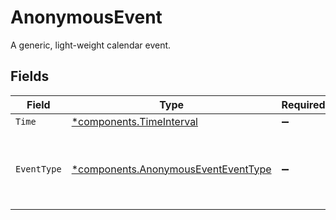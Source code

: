 # AnonymousEvent

A generic, light-weight calendar event.


## Fields

| Field                                                                                     | Type                                                                                      | Required                                                                                  | Description                                                                               |
| ----------------------------------------------------------------------------------------- | ----------------------------------------------------------------------------------------- | ----------------------------------------------------------------------------------------- | ----------------------------------------------------------------------------------------- |
| `Time`                                                                                    | [*components.TimeInterval](../../models/components/timeinterval.md)                       | :heavy_minus_sign:                                                                        | N/A                                                                                       |
| `EventType`                                                                               | [*components.AnonymousEventEventType](../../models/components/anonymouseventeventtype.md) | :heavy_minus_sign:                                                                        | The nature of the event, for example "out of office".                                     |